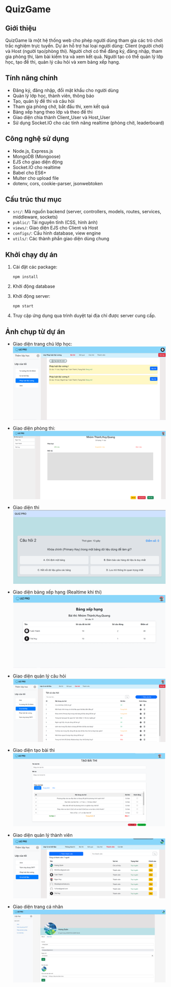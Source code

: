 # QuizGame

## Giới thiệu

QuizGame là một hệ thống web cho phép người dùng tham gia các trò chơi trắc nghiệm trực tuyến. Dự án hỗ trợ hai loại người dùng: Client (người chơi) và Host (người tạo/phòng thi). Người chơi có thể đăng ký, đăng nhập, tham gia phòng thi, làm bài kiểm tra và xem kết quả. Người tạo có thể quản lý lớp học, tạo đề thi, quản lý câu hỏi và xem bảng xếp hạng.

## Tính năng chính

- Đăng ký, đăng nhập, đổi mật khẩu cho người dùng
- Quản lý lớp học, thành viên, thông báo
- Tạo, quản lý đề thi và câu hỏi
- Tham gia phòng chờ, bắt đầu thi, xem kết quả
- Bảng xếp hạng theo lớp và theo đề thi
- Giao diện chia thành Client_User và Host_User
- Sử dụng Socket.IO cho các tính năng realtime (phòng chờ, leaderboard)

## Công nghệ sử dụng

- Node.js, Express.js
- MongoDB (Mongoose)
- EJS cho giao diện động
- Socket.IO cho realtime
- Babel cho ES6+
- Multer cho upload file
- dotenv, cors, cookie-parser, jsonwebtoken

## Cấu trúc thư mục

- `src/`: Mã nguồn backend (server, controllers, models, routes, services, middleware, sockets)
- `public/`: Tài nguyên tĩnh (CSS, hình ảnh)
- `views/`: Giao diện EJS cho Client và Host
- `configs/`: Cấu hình database, view engine
- `utils/`: Các thành phần giao diện dùng chung

## Khởi chạy dự án

1. Cài đặt các package:  
   ```
   npm install
   ```

2. Khởi động database

3. Khởi động server:  
   ```
   npm start
   ```
4. Truy cập ứng dụng qua trình duyệt tại địa chỉ được server cung cấp.

## Ảnh chụp từ dự án
- Giao diện trang chủ lớp học:
  ![Home](screenshots/Home.png)

- Giao diện phòng thi:
  ![RoomExam](screenshots/RoomExam.png)

- Giao diện thi
  ![Exam](screenshots/Exam.png)

- Giao diện bảng xếp hạng (Realtime khi thi)
  ![Leaderboard](screenshots/Lead.png)

- Giao diện quản lý câu hỏi
  ![Question Management](screenshots/QuestionManagent.png)

- Giao diện tạo bài thi
  ![Create Exam](screenshots/CreateExam.png)

- Giao diện quản lý thành viên
  ![Member](screenshots/Member.png)

- Giao diện trang cá nhân
  ![Profile](screenshots/Profile.png)
